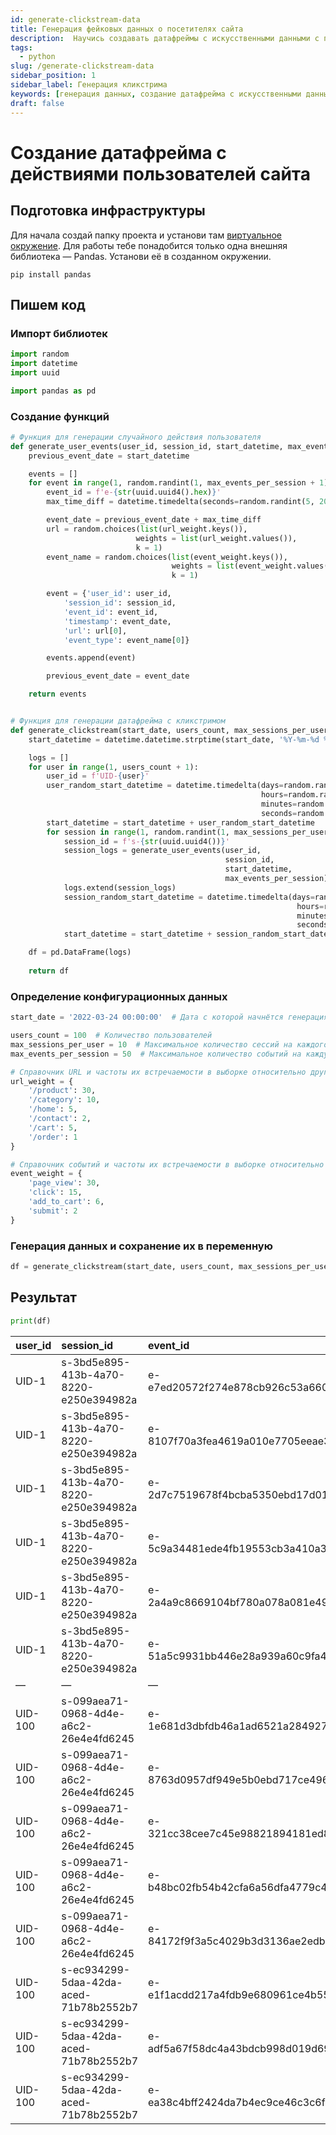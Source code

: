 ```yaml
---
id: generate-clickstream-data
title: Генерация фейковых данных о посетителях сайта
description:  Научись создавать датафреймы с искусственными данными с помощью Python. На полученных данных можно практиковаться в анализе и интерпретации информации.
tags:
  - python
slug: /generate-clickstream-data
sidebar_position: 1
sidebar_label: Генерация кликстрима
keywords: [генерация данных, создание датафрейма с искусственными данными]
draft: false
---
```


# Создание датафрейма с действиями пользователей сайта

## Подготовка инфраструктуры
Для начала создай папку проекта и установи там [виртуальное окружение](/docs/venv). Для работы тебе понадобится только одна внешняя библиотека — Pandas. Установи её в созданном окружении.

```shell
pip install pandas
```

## Пишем код

### Импорт библиотек

```python
import random
import datetime
import uuid

import pandas as pd

```

### Создание функций

```python
# Функция для генерации случайного действия пользователя
def generate_user_events(user_id, session_id, start_datetime, max_events_per_session):
    previous_event_date = start_datetime

    events = []
    for event in range(1, random.randint(1, max_events_per_session + 1)):
        event_id = f'e-{str(uuid.uuid4().hex)}'
        max_time_diff = datetime.timedelta(seconds=random.randint(5, 200))

        event_date = previous_event_date + max_time_diff
        url = random.choices(list(url_weight.keys()),
                            weights = list(url_weight.values()),
                            k = 1)
        event_name = random.choices(list(event_weight.keys()),
                                    weights = list(event_weight.values()),
                                    k = 1)

        event = {'user_id': user_id,
            'session_id': session_id,
            'event_id': event_id,
            'timestamp': event_date,
            'url': url[0],
            'event_type': event_name[0]}

        events.append(event)

        previous_event_date = event_date

    return events


# Функция для генерации датафрейма с кликстримом
def generate_clickstream(start_date, users_count, max_sessions_per_user, max_events_per_session):
    start_datetime = datetime.datetime.strptime(start_date, '%Y-%m-%d %H:%M:%S')

    logs = []
    for user in range(1, users_count + 1):
        user_id = f'UID-{user}'
        user_random_start_datetime = datetime.timedelta(days=random.randint(0, 30),
                                                        hours=random.randint(0, 23),
                                                        minutes=random.randint(0, 59),
                                                        seconds=random.randint(1, 59))
        start_datetime = start_datetime + user_random_start_datetime
        for session in range(1, random.randint(1, max_sessions_per_user + 1)):
            session_id = f's-{str(uuid.uuid4())}'
            session_logs = generate_user_events(user_id,
                                                session_id,
                                                start_datetime,
                                                max_events_per_session)
            logs.extend(session_logs)
            session_random_start_datetime = datetime.timedelta(days=random.randint(0, 30), 
                                                                hours=random.randint(0, 23),
                                                                minutes=random.randint(0, 59),
                                                                seconds=random.randint(1, 59))
            start_datetime = start_datetime + session_random_start_datetime

    df = pd.DataFrame(logs)
    
    return df

```

### Определение конфигурационных данных

```python
start_date = '2022-03-24 00:00:00'  # Дата с которой начнётся генерация событий

users_count = 100  # Количество пользователей
max_sessions_per_user = 10  # Максимальное количество сессий на каждого пользователя
max_events_per_session = 50  # Максимальное количество событий на каждую сессию

# Справочник URL и частоты их встречаемости в выборке относительно друг друга
url_weight = {
    '/product': 30,
    '/category': 10,
    '/home': 5,
    '/contact': 2,
    '/cart': 5,
    '/order': 1
}

# Справочник событий и частоты их встречаемости в выборке относительно друг друга
event_weight = {
    'page_view': 30, 
    'click': 15,
    'add_to_cart': 6,
    'submit': 2
}

```


### Генерация данных и сохранение их в переменную

```python
df = generate_clickstream(start_date, users_count, max_sessions_per_user, max_events_per_session)

```

## Результат

```python
print(df)

```

| user_id   | session_id                             | event_id                           | timestamp           | url       | event_type   |
|:----------|:---------------------------------------|:-----------------------------------|:--------------------|:----------|:-------------|
| UID-1     | s-3bd5e895-413b-4a70-8220-e250e394982a | e-e7ed20572f274e878cb926c53a6602e0 | 2022-04-20 01:18:37 | /product  | page_view    |
| UID-1     | s-3bd5e895-413b-4a70-8220-e250e394982a | e-8107f70a3fea4619a010e7705eeae392 | 2022-04-20 01:21:24 | /product  | click        |
| UID-1     | s-3bd5e895-413b-4a70-8220-e250e394982a | e-2d7c7519678f4bcba5350ebd17d01788 | 2022-04-20 01:23:11 | /cart     | page_view    |
| UID-1     | s-3bd5e895-413b-4a70-8220-e250e394982a | e-5c9a34481ede4fb19553cb3a410a3bd8 | 2022-04-20 01:25:03 | /product  | click        |
| UID-1     | s-3bd5e895-413b-4a70-8220-e250e394982a | e-2a4a9c8669104bf780a078a081e492cb | 2022-04-20 01:28:02 | /product  | click        |
| UID-1     | s-3bd5e895-413b-4a70-8220-e250e394982a | e-51a5c9931bb446e28a939a60c9fa427d | 2022-04-20 01:30:16 | /product  | add_to_cart  |
|    —      |     —                                  |     —                              |     —               |     —     |     —        |
| UID-100   | s-099aea71-0968-4d4e-a6c2-26e4e4fd6245 | e-1e681d3dbfdb46a1ad6521a284927e7b | 2024-05-09 09:40:38 | /product  | click        |
| UID-100   | s-099aea71-0968-4d4e-a6c2-26e4e4fd6245 | e-8763d0957df949e5b0ebd717ce496ca1 | 2024-05-09 09:42:13 | /order    | page_view    |
| UID-100   | s-099aea71-0968-4d4e-a6c2-26e4e4fd6245 | e-321cc38cee7c45e98821894181ed8607 | 2024-05-09 09:44:24 | /product  | add_to_cart  |
| UID-100   | s-099aea71-0968-4d4e-a6c2-26e4e4fd6245 | e-b48bc02fb54b42cfa6a56dfa4779c436 | 2024-05-09 09:47:17 | /product  | click        |
| UID-100   | s-099aea71-0968-4d4e-a6c2-26e4e4fd6245 | e-84172f9f3a5c4029b3d3136ae2edb316 | 2024-05-09 09:47:35 | /product  | page_view    |
| UID-100   | s-ec934299-5daa-42da-aced-71b78b2552b7 | e-e1f1acdd217a4fdb9e680961ce4b55fa | 2024-05-11 01:39:40 | /product  | page_view    |
| UID-100   | s-ec934299-5daa-42da-aced-71b78b2552b7 | e-adf5a67f58dc4a43bdcb998d019d69c8 | 2024-05-11 01:42:18 | /category | click        |
| UID-100   | s-ec934299-5daa-42da-aced-71b78b2552b7 | e-ea38c4bff2424da7b4ec9ce46c3c6f71 | 2024-05-11 01:45:33 | /category | page_view    |